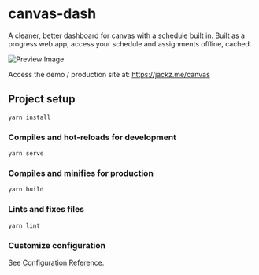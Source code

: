 # canvas-dash
A cleaner, better dashboard for canvas with a schedule built in. Built as a progress web app, access your schedule and assignments offline, cached. 

![Preview Image](https://i.jackz.me/2021/01/ElectricSxu5M.png)

Access the demo / production site at:
https://jackz.me/canvas

## Project setup
```
yarn install
```

### Compiles and hot-reloads for development
```
yarn serve
```

### Compiles and minifies for production
```
yarn build
```

### Lints and fixes files
```
yarn lint
```

### Customize configuration
See [Configuration Reference](https://cli.vuejs.org/config/).

